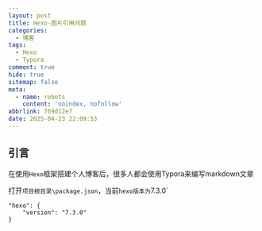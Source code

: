 ```yaml
---
layout: post
title: Hexo-图片引用问题
categories:
  - 博客
tags:
  - Hexo
  - Typora
comment: true
hide: true
sitemap: false
meta:
  - name: robots
    content: 'noindex, nofollow'
abbrlink: 769d12e7
date: 2025-04-23 22:09:53
---
```

## 引言

在使用`Hexo`框架搭建个人博客后，很多人都会使用Typora来编写markdown文章

打开`项目根目录\package.json`，当前`hexo版本为`7.3.0`

```
"hexo": {
    "version": "7.3.0"
}
```

